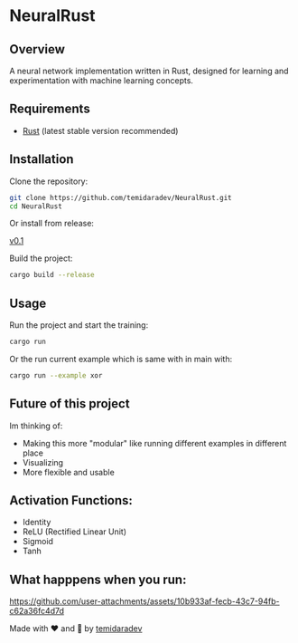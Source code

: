 # NeuralRust

## Overview

A neural network implementation written in Rust, designed for learning and experimentation with machine learning concepts.

## Requirements

- [Rust](https://www.rust-lang.org/) (latest stable version recommended)

## Installation

Clone the repository:

```sh
git clone https://github.com/temidaradev/NeuralRust.git
cd NeuralRust
```

Or install from release:

[v0.1](https://github.com/temidaradev/NeuralRust/releases/tag/v0.1)

Build the project:

```sh
cargo build --release
```

## Usage

Run the project and start the training:

```sh
cargo run
```

Or the run current example which is same with in main with:

```sh
cargo run --example xor
```

## Future of this project

Im thinking of:

- Making this more "modular" like running different examples in different place
- Visualizing
- More flexible and usable

## Activation Functions:

- Identity
- ReLU (Rectified Linear Unit)
- Sigmoid
- Tanh

## What happpens when you run:

https://github.com/user-attachments/assets/10b933af-fecb-43c7-94fb-c62a36fc4d7d

Made with ❤️ and 🦀 by [temidaradev](https://temidara.dev)
